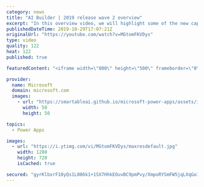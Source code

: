 ```yaml
---
category: news
title: "AI Builder | 2019 release wave 2 overview"
excerpt: "In this overview video, we will highlight some of the new capabilities included in the latest update to AI Builder within Power Apps that will help you plan and prepare for the upcoming updates with confidence.     Here are the capabilities covered:  • Building AI models  • Managing and sharing AI models"
publishedDateTime: 2019-10-29T17:07:21Z
originalUrl: "https://youtube.com/watch?v=MGtomFKVDys"
type: video
quality: 122
heat: 122
published: true

featuredContent: "<iframe width=\"800\" height=\"500\" frameborder=\"0\" src=\"https://www.youtube.com/embed/MGtomFKVDys\" allow=\"accelerometer; autoplay; encrypted-media; gyroscope; picture-in-picture\" allowfullscreen></iframe>"

provider:
  name: Microsoft
  domain: microsoft.com
  images:
    - url: "https://smartableai.github.io/microsoft-power-apps/assets/images/organizations/microsoft.com-50x50.jpg"
      width: 50
      height: 50

topics:
  - Power Apps

images:
  - url: "https://i.ytimg.com/vi/MGtomFKVDys/maxresdefault.jpg"
    width: 1280
    height: 720
    isCached: true

secured: "gyrKlbxrF10yQs1L006k1+1SX7HhkEOuvBC9pmPvy/XmpoRYSmFW5jqLXqGoIW4QUCj9CSXwwq/moL6J2a94c9c7AxOr9zGR5LVTisxpalMuzpuylnLKn4TyQtkySvtjWLxc6I8zRhIRUwf17yu8b9bazw1h58PI39ICJzCxELgx3XZZMOZwHNWXKh/ont9H5b0uWHt+TVEL0aONUFE7BWJLAG6UqTDdwTYtXjjc5yWewMbNvpbpR41YY5C69iMq8dCFtYitjtOfgxvGRq8Czp3BtIrnZha0LkBxaTfPsS7fvkV41aguaAaoISm8WV+enJhayRzByIOmnUfo541UrG2wpNNAX9aHteeNMTyiqKNfO0+pfvnlafts5gwd+7yS7UukCE4KrvVqlyXFV78E9nWDy6GhLq3qdWZVN03VtnP9P1QRar2Fc6WbsNxlf3DN;dzD4oT17AcfDUe5J05nUiA=="
---
```


